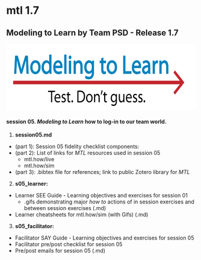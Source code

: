 # mtl 1.7
## Modeling to Learn by Team PSD - Release 1.7

<img src = "https://github.com/lzim/teampsd/blob/teampsd_style/mtl_logo/mtl_testdontguess_sm.png"
     height = "175" width = "650">  

#### session 05. *Modeling to Learn* how to log-in to our **team world**.

1.  **session05.md** 
  + (part 1): Session 05 fidelity checklist components:
  + (part 2): List of links for *MTL* resources used in session 05 
    + mtl.how/live
    + mtl.how/sim
  + (part 3): .bibtex file for references; link to public Zotero library for *MTL* 
2.  **s05_learner:** 
  + Learner SEE Guide - Learning objectives and exercises for session 01 
    + .gifs demonstrating major *how to* actions of in session exercises and between session exercises (.md)
  + Learner cheatsheets for mtl.how/sim (with Gifs) (.md)
3.  **s05_facilitator:**  
  + Facilitator SAY Guide - Learning objectives and exercises for session 05
  + Facilitator pre/post checklist for session 05
  + Pre/post emails for session 05 (.md)
